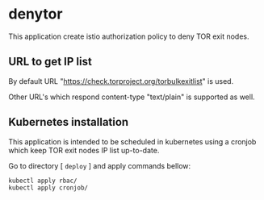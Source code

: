 # denytor

This application create istio authorization policy to deny TOR exit nodes.

## URL to get IP list

By default URL "https://check.torproject.org/torbulkexitlist" is used.

Other URL's which respond content-type "text/plain" is supported as well.

## Kubernetes installation

This application is intended to be scheduled in kubernetes using a cronjob which keep TOR exit nodes IP list up-to-date.

Go to directory [ `deploy` ] and apply commands bellow:

``` bash
kubectl apply rbac/
kubectl apply cronjob/
```

